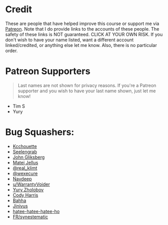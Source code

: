 # Credit
These are people that have helped improve this course or support me via [Patreon](https://www.patreon.com/z0f). Note that I do provide links to the accounts of these people. The safety of these links is NOT guaranteed. CLICK AT YOUR OWN RISK. If you don't wish to have your name listed, want a different account linked/credited, or anything else let me know. Also, there is no particular order.

# Patreon Supporters
> Last names are not shown for privacy reasons. If you're a Patreon supporter and you wish to have your last name shown, just let me know!

* Tim S
* Yury

# Bug Squashers:
* [Kcchouette](https://github.com/Kcchouette)
* [Seelengrab](https://github.com/Seelengrab)
* [John Gliksberg](https://github.com/trosh)
* [Matej Jellus](https://github.com/juffalow)
* [@real_klimt](https://twitter.com/real_klimt)
* [@wexecure](https://twitter.com/wexecure)
* [Navdeep](https://github.com/nvdp01)
* [u/WarrantyVoider](https://www.reddit.com/user/WarrantyVoider/)
* [Yury Zholobov](https://github.com/zholobov)
* [Cody Harris](https://github.com/x0ul)
* [Bahha](https://github.com/bahhax404)
* [Jinivus](https://github.com/Jinivus)
* [hatee-hatee-hatee-ho](https://github.com/hatee-hatee-hatee-ho)
* [FR/synestematic](https://github.com/synestematic)